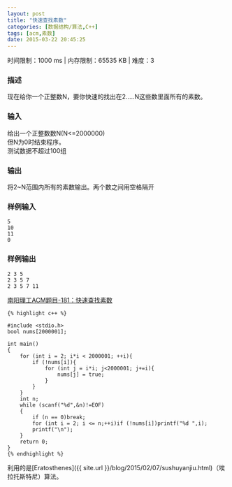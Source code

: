 ```yaml
---
layout: post
title: "快速查找素数"
categories: [数据结构/算法,C++]
tags: [acm,素数]
date: 2015-03-22 20:45:25
---
```


时间限制：1000 ms  |  内存限制：65535 KB | 难度：3  

### 描述

现在给你一个正整数N，要你快速的找出在2.....N这些数里面所有的素数。

<!-- more -->

### 输入

给出一个正整数数N(N<=2000000)  
但N为0时结束程序。  
测试数据不超过100组  

### 输出

将2~N范围内所有的素数输出。两个数之间用空格隔开

### 样例输入

	5
	10
	11
	0
### 样例输出

	2 3 5
	2 3 5 7
	2 3 5 7 11

[南阳理工ACM题目-181：快速查找素数](http://acm.nyist.net/JudgeOnline/problem.php?pid=181)

	{% highlight c++ %}

	#include <stdio.h>
	bool nums[2000001];
	
	int main()
	{
		for (int i = 2; i*i < 2000001; ++i){
			if (!nums[i]){
				for (int j = i*i; j<2000001; j+=i){
					nums[j] = true;
				}
			}
		}
		int n;
		while (scanf("%d",&n)!=EOF)
		{
			if (n == 0)break;
			for (int i = 2; i <= n;++i)if (!nums[i])printf("%d ",i);
			printf("\n");
		}
		return 0;
	}
	{% endhighlight %}

利用的是[Eratosthenes]({{ site.url }}/blog/2015/02/07/sushuyanjiu.html)（埃拉托斯特尼）算法。
